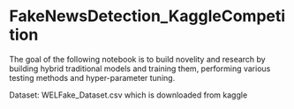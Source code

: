 # FakeNewsDetection_KaggleCompetition

The goal of the following notebook is to build novelity and research by building hybrid traditional models and training them, performing various testing methods and hyper-parameter tuning.

Dataset: WELFake_Dataset.csv which is downloaded from kaggle
